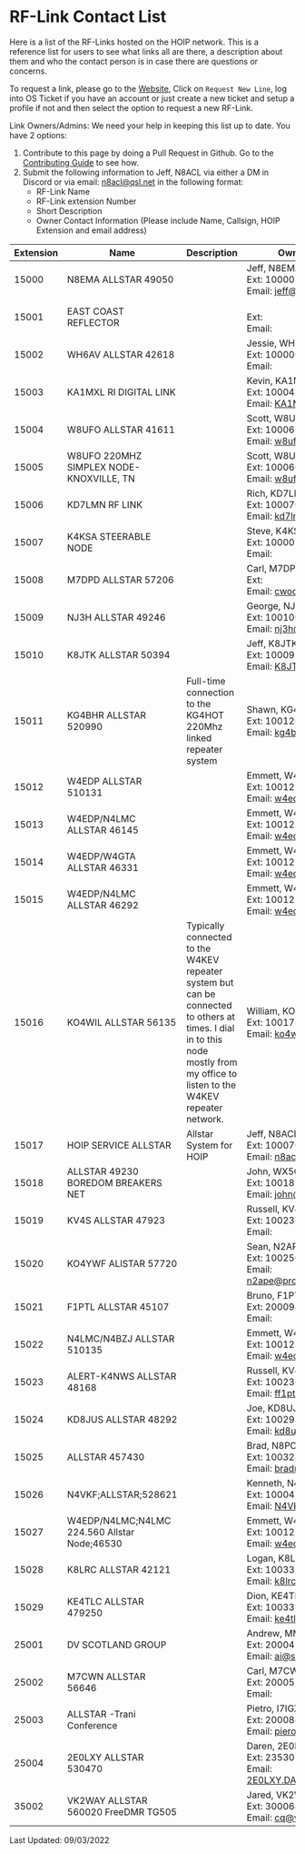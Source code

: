 # RF-Link Contact List

Here is a list of the RF-Links hosted on the HOIP network. This is a reference list for users to see what links all are there, a description about them and who the contact person is in case there are questions or concerns.

To request a link, please go to the [Website](https://hamsoverip.com), Click on ```Request New Line```, log into OS Ticket if you have an account or just create a new ticket and setup a profile if not and then select the option to request a new RF-Link.

Link Owners/Admins: We need your help in keeping this list up to date. You have 2 options:

1. Contribute to this page by doing a Pull Request in Github. Go to the [Contributing Guide](https://hamsoverip.github.io/wiki/wiki/contributing/) to see how.
2. Submit the following information to Jeff, N8ACL via either a DM in Discord or via email: n8acl@qsl.net in the following format:
    * RF-Link Name
    * RF-Link extension Number
    * Short Description
    * Owner Contact Information (Please include Name, Callsign, HOIP Extension and email address)

| Extension | Name | Description | Owner Contact |
|---------|---------|---------|---------|
| 15000 |N8EMA ALLSTAR 49050 |  | Jeff, N8EMA</br>Ext: 100002</br>Email: jeff@n8ema.com | 
| 15001 |EAST COAST REFLECTOR |  | </br>Ext: </br>Email:  | 
| 15002 |WH6AV ALLSTAR 42618 |  | Jessie, WH6AV</br>Ext: 100000</br>Email:  | 
| 15003 |KA1MXL RI DIGITAL LINK |  | Kevin, KA1MXL</br>Ext: 100041</br>Email: KA1MXL@COX.NET | 
| 15004 |W8UFO ALLSTAR 41611 |  | Scott, W8UFO</br>Ext: 100065</br>Email: w8ufo@arrl.net | 
| 15005 |W8UFO 220MHZ SIMPLEX NODE-KNOXVILLE, TN |  | Scott, W8UFO</br>Ext: 100066</br>Email: w8ufo@arrl.net | 
| 15006 |KD7LMN RF LINK |  | Rich, KD7LMN</br>Ext: 100076</br>Email: kd7lmn@gmail.com | 
| 15007 |K4KSA STEERABLE NODE |  | Steve, K4KSA</br>Ext: 100001</br>Email:  | 
| 15008 |M7DPD ALLSTAR 57206 |  | Carl, M7DPD</br>Ext: </br>Email: cwoodalluk@gmail.com | 
| 15009 |NJ3H ALLSTAR 49246 |  | George, NJ3H</br>Ext: 100100</br>Email: nj3h@yahoo.com | 
| 15010 |K8JTK ALLSTAR 50394 |  | Jeff, K8JTK</br>Ext: 100095</br>Email: K8JTK@arrl.net | 
| 15011 |KG4BHR ALLSTAR 520990 | Full-time connection to the KG4HOT 220Mhz linked repeater system | Shawn, KG4BHR</br>Ext: 100126</br>Email: kg4bhr@verizon.net | 
| 15012 |W4EDP ALLSTAR 510131 |  | Emmett, W4EDP</br>Ext: 100127</br>Email: w4edp@arrl.net | 
| 15013 |W4EDP/N4LMC ALLSTAR 46145 |  | Emmett, W4EDP</br>Ext: 100127</br>Email: w4edp@arrl.net | 
| 15014 |W4EDP/W4GTA ALLSTAR 46331 |  | Emmett, W4EDP</br>Ext: 100127</br>Email: w4edp@arrl.net | 
| 15015 |W4EDP/N4LMC ALLSTAR 46292 |  | Emmett, W4EDP</br>Ext: 100127</br>Email: w4edp@arrl.net | 
| 15016 |KO4WIL ALLSTAR 56135 | Typically connected to the W4KEV repeater system but can be connected to others at times. I dial in to this node mostly from my office to listen to the W4KEV repeater network. | William, KO4WIL</br>Ext: 100178</br>Email: ko4wiltn@gmail.com | 
| 15017 |HOIP SERVICE ALLSTAR | Allstar System for HOIP | Jeff, N8ACL</br>Ext: 100070</br>Email: n8acl@qsl.net | 
| 15018 |ALLSTAR 49230 BOREDOM BREAKERS NET |  | John, WX5OU</br>Ext: 100182</br>Email: john@wx5ou.com | 
| 15019 |KV4S ALLSTAR 47923 |  | Russell, KV4S</br>Ext: 100230</br>Email:  | 
| 15020 |KO4YWF ALlSTAR 57720 |  | Sean, N2APE</br>Ext: 100250</br>Email: n2ape@protonmail.com | 
| 15021 |F1PTL ALLSTAR 45107 |  | Bruno, F1PTL</br>Ext: 200094</br>Email:  | 
| 15022 |N4LMC/N4BZJ ALLSTAR 510135 |  | Emmett, W4EDP</br>Ext: 100127</br>Email: w4edp@arrl.net | 
| 15023 |ALERT-K4NWS ALLSTAR 48168 |  | Russell, KV4S</br>Ext: 100230</br>Email: ff1ptl@gmail.com | 
| 15024 |KD8JUS ALLSTAR 48292 |  | Joe, KD8UJS</br>Ext: 100295</br>Email: kd8ujs@gmail.com | 
| 15025 |ALLSTAR 457430 |  | Brad, N8PC</br>Ext: 100324</br>Email: bradn8pc@gmail.com | 
| 15026 |N4VKF;ALLSTAR;528621 |  | Kenneth, N4VKF</br>Ext: 100045</br>Email: N4VKF@outlook.com | 
| 15027 |W4EDP/N4LMC;N4LMC 224.560 Allstar Node;46530 |  | Emmett, W4EDP</br>Ext: 100127</br>Email: w4edp@arrl.net | 
| 15028 |K8LRC ALLSTAR 42121 |  | Logan, K8LRC</br>Ext: 100332</br>Email: k8lrc.lc@gmail.com | 
| 15029 |KE4TLC ALLSTAR 479250 | | Dion, KE4TLC<br>Ext: 100339</br>Email: ke4tlc@gmail.com |
| 25001 |DV SCOTLAND GROUP |  | Andrew, MM0DXE </br>Ext: 200042</br>Email: ai@st-m.co.uk | 
| 25002 |M7CWN ALLSTAR 56646 |  | Carl, M7CWN</br>Ext: 200055</br>Email:  | 
| 25003 |ALLSTAR -Trani Conference |  | Pietro, I7IGX</br>Ext: 200084</br>Email: pierodimeo@alice.it | 
| 25004 |2E0LXY ALLSTAR 530470 |  | Daren, 2E0LXY</br>Ext: 23530</br>Email: 2E0LXY.DAREN@GMAIL.COM | 
| 35002 |VK2WAY ALLSTAR 560020 FreeDMR TG505 |  | Jared, VK2WAY</br>Ext: 300064</br>Email: cq@vk2way.id.au | 

Last Updated: 09/03/2022
